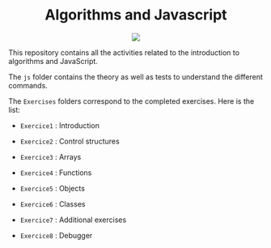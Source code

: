 <h1 align="center"> Algorithms and Javascript </h1>

<p align="center">
  <img src="https://img.shields.io/badge/JavaScript-F7DF1E?style=for-the-badge&logo=javascript&logoColor=black" />
</p>

This repository contains all the activities related to the introduction to algorithms and JavaScript. 

The `js` folder contains the theory as well as tests to understand the different commands. 

The `Exercises` folders correspond to the completed exercises. Here is the list:

* `Exercice1` : Introduction

* `Exercice2` : Control structures

* `Exercice3` : Arrays

* `Exercice4` : Functions

* `Exercice5` : Objects

* `Exercice6` : Classes

* `Exercice7` : Additional exercises

* `Exercice8` : Debugger
